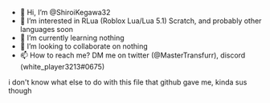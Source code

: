 - 👋 Hi, I’m @ShiroiKegawa32
- 👀 I’m interested in RLua (Roblox Lua/Lua 5.1) Scratch, and probably other languages soon
- 🌱 I’m currently learning nothing
- 💞️ I’m looking to collaborate on nothing
- 📫 How to reach me? DM me on twitter (@MasterTransfurr), discord (white_player3213#0675)

i don't know what else to do with this file that github gave me, kinda sus though

<!---
ShiroiKegawa32/ShiroiKegawa32 is a ✨ special ✨ repository because its `README.md` (this file) appears on your GitHub profile.
You can click the Preview link to take a look at your changes.
--->
